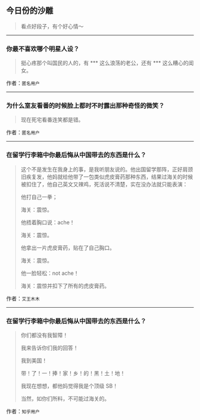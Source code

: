 ## 今日份的沙雕

> 看点好段子，有个好心情～


 
---

### 你最不喜欢哪个明星人设？

> 挺心疼那个叫国民的人的，有 *** 这么浪荡的老公，还有 *** 这么糟心的闺女。


作者：`匿名用户`

---

### 为什么室友看番的时候脸上都时不时露出那种奇怪的微笑？

> 现在死宅看番连笑都是错。


作者：`匿名用户`

---

### 在留学行李箱中你最后悔从中国带去的东西是什么？

> 这个不是发生在我身上的事，是我听朋友说的。他出国留学那阵，正好肩颈旧疾复发，他妈就给他带了一包类似虎皮膏药那种东西，结果过海关的时候被扣住了，他自己英文又辣鸡，死活说不清楚，实在没办法就只能表演：
> 
> 他打自己一拳；
> 
> 海关：震惊。
> 
> 他捂着胸口说：ache！
> 
> 海关：震惊。
> 
> 他拿出一片虎皮膏药，贴在了自己胸口。
> 
> 海关：震惊。
> 
> 他一脸轻松：not ache！
> 
> 海关：震惊并扣下了所有的虎皮膏药。


作者：`艾王木木`

---

### 在留学行李箱中你最后悔从中国带去的东西是什么？

> 你们都没有我智障！
> 
> 我来告诉你们我的回答！
> 
> 我到美国！
> 
> 带！了！一！捧！家！乡！的！黑！土！地！
> 
> 我现在想想，都他妈觉得我是个顶级 SB！
> 
> 当然，如你们所料，不可能过海关的。


作者：`知乎用户`